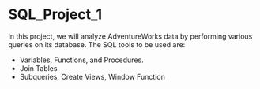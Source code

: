 # SQL_Project_1

In this project, we will analyze AdventureWorks data by performing various queries on its database. The SQL tools to be used are:
* Variables, Functions, and Procedures.
* Join Tables
* Subqueries, Create Views, Window Function
